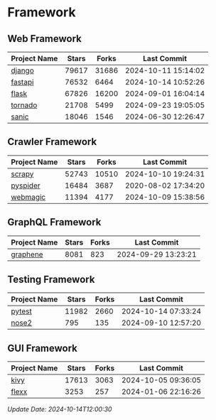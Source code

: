 # Framework

## Web Framework
| Project Name | Stars | Forks | Last Commit |
| ------------ | ----- | ----- | ----------- |
| [django](https://github.com/django/django) | 79617 | 31686 | 2024-10-11 15:14:02 |
| [fastapi](https://github.com/fastapi/fastapi) | 76532 | 6464 | 2024-10-14 10:52:26 |
| [flask](https://github.com/pallets/flask) | 67826 | 16200 | 2024-09-01 16:04:14 |
| [tornado](https://github.com/tornadoweb/tornado) | 21708 | 5499 | 2024-09-23 19:05:05 |
| [sanic](https://github.com/sanic-org/sanic) | 18046 | 1546 | 2024-06-30 12:26:47 |

## Crawler Framework
| Project Name | Stars | Forks | Last Commit |
| ------------ | ----- | ----- | ----------- |
| [scrapy](https://github.com/scrapy/scrapy) | 52743 | 10510 | 2024-10-10 19:24:31 |
| [pyspider](https://github.com/binux/pyspider) | 16484 | 3687 | 2020-08-02 17:34:20 |
| [webmagic](https://github.com/code4craft/webmagic) | 11394 | 4177 | 2024-10-09 15:38:56 |

## GraphQL Framework
| Project Name | Stars | Forks | Last Commit |
| ------------ | ----- | ----- | ----------- |
| [graphene](https://github.com/graphql-python/graphene) | 8081 | 823 | 2024-09-29 13:23:21 |

## Testing Framework
| Project Name | Stars | Forks | Last Commit |
| ------------ | ----- | ----- | ----------- |
| [pytest](https://github.com/pytest-dev/pytest) | 11982 | 2660 | 2024-10-14 07:33:24 |
| [nose2](https://github.com/nose-devs/nose2) | 795 | 135 | 2024-09-10 12:57:20 |

## GUI Framework
| Project Name | Stars | Forks | Last Commit |
| ------------ | ----- | ----- | ----------- |
| [kivy](https://github.com/kivy/kivy) | 17613 | 3063 | 2024-10-05 09:36:05 |
| [flexx](https://github.com/flexxui/flexx) | 3253 | 257 | 2024-01-06 22:16:26 |

*Update Date: 2024-10-14T12:00:30*